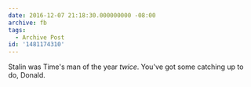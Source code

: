 ```yaml
---
date: 2016-12-07 21:18:30.000000000 -08:00
archive: fb
tags: 
  - Archive Post
id: '1481174310'
---
```


Stalin was Time's man of the year *twice*. You've got some catching up to do, Donald.
